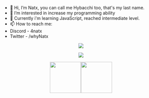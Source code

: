- 👋 Hi, I’m Natx, you can call me Hybacchi too, that's my last name.
- 👀 I’m interested in increase my programming ability
- 🌱 Currently i'm learning JavaScript, reached intermediate level.
- 📫 How to reach me:
- Discord - 4natx
- Twitter - /whyNatx

<div align = "center">
  <img align="center" src= "https://github-profile-trophy.vercel.app/?username=4natx&theme=dracula&rank=S,AAA,AA,B,C,A&margin-w=10"/>
</div>
<p></p>
<div align = "center">
  <p><img align="center" src="https://github-readme-stats.vercel.app/api/top-langs/?username=4natx&theme=dark&layout=compact" /></p><p><img src="https://i.giphy.com/media/IdyAQJVN2kVPNUrojM/200.webp" width="100"><img src="https://i.giphy.com/media/KzJkzjggfGN5Py6nkT/200.webp" width="100"><!--<img src=https://media3.giphy.com/media/XAxylRMCdpbEWUAvr8/giphy.gif width="105"><img src=https://media4.giphy.com/media/fsEaZldNC8A1PJ3mwp/giphy.gif width="105">--></p>

</div>
